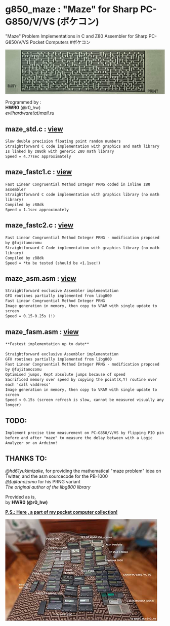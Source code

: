 # g850_maze : "Maze" for Sharp PC-G850/V/VS (ポケコン)
"Maze" Problem Implementations in C and Z80 Assembler for Sharp PC-G850/V/VS Pocket Computers #ポケコン

!["Maze" on G850* Screen](img/maze.jpg)




Programmed by :<br>
	**HWR0** (@r0_hw) <br>
	*evilhardware(аt)mail.ru*


maze_std.c : <a href="https://github.com/hwreverse/g850_maze/blob/main/maze_std.c">view</a>   
-------------
	Slow double precision floating point random numbers
	Straightforward C code implementation with graphics and math library
	Is linked by z88dk with generic Z80 math library
	Speed = 4.77sec approximately
	
maze_fastc1.c : <a href="https://github.com/hwreverse/g850_maze/blob/main/maze_fastc1.c">view</a>
---------------
	Fast Linear Congruential Method Integer PRNG coded in inline z80 assembler
	Straightforward C code implementation with graphics library (no math library)
	Compiled by z88dk
	Speed = 1.1sec approximately

maze_fastc2.c : <a href="https://github.com/hwreverse/g850_maze/blob/main/maze_fastc2.c">view</a>
---------------

	Fast Linear Congruential Method Integer PRNG - modification proposed by @fujitanozomu
	Straightforward C Code implementation with graphics library (no math library)
	Compiled by z88dk
	Speed = *to be tested (should be <1.1sec!)

maze_asm.asm : <a href="https://github.com/hwreverse/g850_maze/blob/main/maze_asm.asm">view</a>
--------------
	Straightforward exclusive Assembler implementation
	GFX routines partially implemented from libg800
	Fast Linear Congruential Method Integer PRNG 
	Image generation in memory, then copy to VRAM with single update to screen 
	Speed = 0.15-0.25s (!) 

maze_fasm.asm : <a href="https://github.com/hwreverse/g850_maze/blob/main/maze_fasm.asm">view</a> 
--------------
	**Fastest implementation up to date**
	
  	Straightforward exclusive Assembler implementation
  	GFX routines partially implemented from libg800
	Fast Linear Congruential Method Integer PRNG - modification proposed by @fujitanozomu
  	Optimised jumps, Kept absolute jumps because of speed
	Sacrificed memory over speed by copying the point(X,Y) routine over each 'call vaddress'
	Image generation in memory, then copy to VRAM with single update to screen
	Speed < 0.15s (screen refresh is slow, cannot be measured visually any longer)
  
  
  
## TODO: 	
	Implement precise time measurement on PC-G850/V/VS by flipping PIO pin
	before and after "maze" to measure the delay between with a Logic Analyzer or an Arduino!
		
    
    
THANKS TO:
----------

*@hd61yukimizake*, for providing the mathematical "maze problem" idea on Twitter, and the asm sourcecode for the PB-1000<br>
*@fujitanozomu* for his PRNG variant <br>
*The original author of the libg800 library* <br>




Provided as is,<br>
by **HWR0 (@r0_hw)** <br>


<a href="https://raw.githubusercontent.com/hwreverse/g850_maze/main/img/hwr0pokekon.jpg"><b>
P.S.: Here , a part of my pocket computer collection!

![Collection](img/smallcoll.jpg)

  </b></a>
